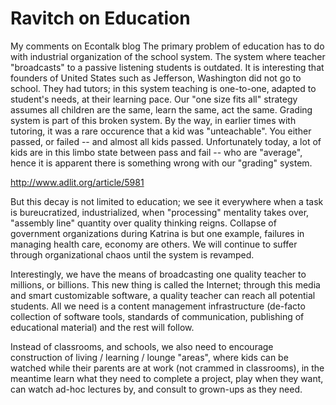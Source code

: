 # Ravitch on Education

My comments on Econtalk blog
The primary problem of education has to do with industrial organization of the school system. The system where teacher "broadcasts" to a passive listening students is outdated. It is interesting that founders of United States such as Jefferson, Washington did not go to school. They had tutors; in this system teaching is one-to-one, adapted to student's needs, at their learning pace. Our "one size fits all" strategy assumes all children are the same, learn the same, act the same. Grading system is part of this broken system. By the way, in earlier times with tutoring, it was a rare occurence that a kid was "unteachable". You either passed, or failed -- and almost all kids passed. Unfortunately today, a lot of kids are in this limbo state between pass and fail -- who are "average", hence it is apparent there is something wrong with our "grading" system.

http://www.adlit.org/article/5981

But this decay is not limited to education; we see it everywhere when a task is bureucratized, industrialized, when "processing" mentality takes over, "assembly line" quantity over quality thinking reigns. Collapse of government organizations during Katrina is but one example, failures in managing health care, economy are others. We will continue to suffer through organizational chaos until the system is revamped.

Interestingly, we have the means of broadcasting one quality teacher to millions, or billions. This new thing is called the Internet; through this media and smart customizable software, a quality teacher can reach all potential students. All we need is a content management infrastructure (de-facto collection of software tools, standards of communication, publishing of educational material) and the rest will follow.

Instead of classrooms, and schools, we also need to encourage construction of living / learning / lounge "areas", where kids can be watched while their parents are at work (not crammed in classrooms), in the meantime learn what they need to complete a project, play when they want, can watch ad-hoc lectures by, and consult to grown-ups as they need.
